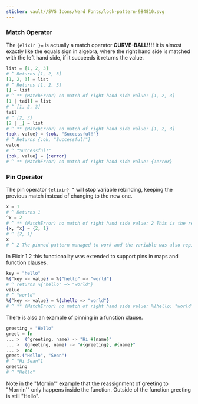 ```yaml
---
sticker: vault//SVG Icons/Nerd Fonts/lock-pattern-984810.svg
---
```

### Match Operator
The `{elixir }=` is actually a match operator **CURVE-BALL!!!!** It is almost exactly like the equals sign in algebra, where the right hand side is matched with the left hand side, if it succeeds it returns the value. 

```elixir
list = [1, 2, 3]
# ^ Returns [1, 2, 3]
[1, 2, 3] = list
# ^ Returns [1, 2, 3]
[] = list
# ^ ** (MatchError) no match of right hand side value: [1, 2, 3]
[1 | tail] = list
# ^ [1, 2, 3]
tail
# ^ [2, 3]
[2 | _] = list
# ^ ** (MatchError) no match of right hand side value: [1, 2, 3]
{:ok, value} = {:ok, "Successful!"}
# ^ Returns {:ok, "Successful!"}
value 
# ^ "Successful!"
{:ok, value} = {:error}
# ^ ** (MatchError) no match of right hand side value: {:error}
```

### Pin Operator 
The pin operator `{elixir} ^` will stop variable rebinding, keeping the previous match instead of changing to the new one. 

```elixir
x = 1
# ^ Returns 1
^x = 2
# ^ ** (MatchError) no match of right hand side value: 2 This is the return because of how the previous value was x = 1. Instead of rebinding it was pinned to the previous match 
{x, ^x} = {2, 1}
# ^ {2, 1}
x
# ^ 2 The pinned pattern managed to work and the variable was also repinned
```
In Elixir 1.2 this functionality was extended to support pins in maps and function clauses. 
```elixir
key = "hello"
%{^key => value} = %{"hello" => "world"}
# ^ returns %{"hello" => "world"}
value
# ^ "world"
%{^key => value} = %{:hello => "world"}
# ^ ** (MatchError) no match of right hand side value: %{hello: "world"}
```

There is also an example of pinning in a function clause. 
```elixir
greeting = "Hello"
greet = fn
... >  (^greeting, name) -> "Hi #{name}"
... >  (greeting, name) -> "#{greeting}, #{name}"
... >  end
greet.("Hello", "Sean")
# ^ "Hi Sean"1
greeting 
# ^ "Hello"
```
 Note in the "Mornin'" example that the reassignment of greeting to "Mornin'" only happens inside the function. Outside of the function greeting is still "Hello".